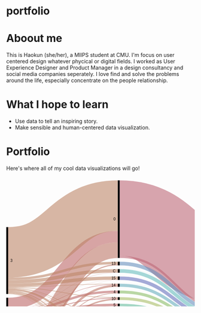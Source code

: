 # portfolio
# Aboout me 
This is Haokun (she/her), a MIIPS student at CMU. I'm focus on user centered design whatever phycical or digital fields. I worked as User Experience Designer and Product Manager in a design consultancy and social media companies seperately. I love find and solve the problems around the life, especially concentrate on the people relationship.



# What I hope to learn
- Use data to tell an inspiring story.
- Make sensible and human-centered data visualization.

# Portfolio
Here's where all of my cool data visualizations will go!


<svg width="900" height="620" xmlns="http://www.w3.org/2000/svg"><g transform="translate(0, 10)"><g class="links" fill="none" stroke-opacity="0.6"><path d="M5,390.50420168067217C151.66666666666666,390.50420168067217,151.66666666666666,490.29411764705935,298.3333333333333,490.29411764705935" stroke-width="1.7647058823529411" style="stroke: rgb(191, 105, 105);"></path><path d="M5,368.94957983193274C151.66666666666666,368.94957983193274,151.66666666666666,365.0420168067229,298.3333333333333,365.0420168067229" stroke-width="1.5126050420168067" style="stroke: rgb(191, 105, 105);"></path><path d="M5,329.1176470588235C151.66666666666666,329.1176470588235,151.66666666666666,150.50420168067222,298.3333333333333,150.50420168067222" stroke-width="30.7563025210084" style="stroke: rgb(191, 105, 105);"></path><path d="M5,364.9159663865546C151.66666666666666,364.9159663865546,151.66666666666666,349.7478991596641,298.3333333333333,349.7478991596641" stroke-width="6.554621848739496" style="stroke: rgb(191, 105, 105);"></path><path d="M5,353.8235294117647C151.66666666666666,353.8235294117647,151.66666666666666,314.87394957983213,298.3333333333333,314.87394957983213" stroke-width="2.0168067226890756" style="stroke: rgb(191, 105, 105);"></path><path d="M5,388.4873949579831C151.66666666666666,388.4873949579831,151.66666666666666,461.4705882352945,298.3333333333333,461.4705882352945" stroke-width="2.26890756302521" style="stroke: rgb(191, 105, 105);"></path><path d="M5,349.78991596638656C151.66666666666666,349.78991596638656,151.66666666666666,297.56302521008433,298.3333333333333,297.56302521008433" stroke-width="6.050420168067227" style="stroke: rgb(191, 105, 105);"></path><path d="M5,370.4621848739495C151.66666666666666,370.4621848739495,151.66666666666666,380.84033613445405,298.3333333333333,380.84033613445405" stroke-width="1.5126050420168067" style="stroke: rgb(191, 105, 105);"></path><path d="M5,384.9579831932772C151.66666666666666,384.9579831932772,151.66666666666666,445.67226890756325,298.3333333333333,445.67226890756325" stroke-width="4.7899159663865545" style="stroke: rgb(191, 105, 105);"></path><path d="M5,392.52100840336124C151.66666666666666,392.52100840336124,151.66666666666666,515.5882352941181,298.3333333333333,515.5882352941181" stroke-width="0.7563025210084033" style="stroke: rgb(191, 105, 105);"></path><path d="M5,379.6638655462184C151.66666666666666,379.6638655462184,151.66666666666666,430.1260504201683,298.3333333333333,430.1260504201683" stroke-width="5.798319327731092" style="stroke: rgb(191, 105, 105);"></path><path d="M5,391.7647058823528C151.66666666666666,391.7647058823528,151.66666666666666,503.5714285714291,298.3333333333333,503.5714285714291" stroke-width="0.7563025210084033" style="stroke: rgb(191, 105, 105);"></path><path d="M5,358.235294117647C151.66666666666666,358.235294117647,151.66666666666666,333.0672268907565,298.3333333333333,333.0672268907565" stroke-width="6.80672268907563" style="stroke: rgb(191, 105, 105);"></path><path d="M5,373.9915966386554C151.66666666666666,373.9915966386554,151.66666666666666,398.40336134453804,298.3333333333333,398.40336134453804" stroke-width="5.546218487394958" style="stroke: rgb(191, 105, 105);"></path><path d="M5,345C151.66666666666666,345,151.66666666666666,246.63865546218506,298.3333333333333,246.63865546218506" stroke-width="0.5042016806722689" style="stroke: rgb(191, 105, 105);"></path><path d="M5,346.1344537815126C151.66666666666666,346.1344537815126,151.66666666666666,278.1092436974793,298.3333333333333,278.1092436974793" stroke-width="1.2605042016806722" style="stroke: rgb(191, 105, 105);"></path><path d="M5,394.78991596638645C151.66666666666666,394.78991596638645,151.66666666666666,589.6218487394962,298.3333333333333,589.6218487394962" stroke-width="0.25210084033613445" style="stroke: rgb(191, 105, 105);"></path><path d="M5,344.62184873949576C151.66666666666666,344.62184873949576,151.66666666666666,224.15966386554643,298.3333333333333,224.15966386554643" stroke-width="0.25210084033613445" style="stroke: rgb(191, 105, 105);"></path><path d="M5,393.5294117647058C151.66666666666666,393.5294117647058,151.66666666666666,526.8487394957988,298.3333333333333,526.8487394957988" stroke-width="1.2605042016806722" style="stroke: rgb(191, 105, 105);"></path><path d="M5,345.3781512605042C151.66666666666666,345.3781512605042,151.66666666666666,265.84033613445393,298.3333333333333,265.84033613445393" stroke-width="0.25210084033613445" style="stroke: rgb(191, 105, 105);"></path><path d="M5,394.41176470588226C151.66666666666666,394.41176470588226,151.66666666666666,548.2352941176473,298.3333333333333,548.2352941176473" stroke-width="0.5042016806722689" style="stroke: rgb(191, 105, 105);"></path><path d="M5,395.0420168067226C151.66666666666666,395.0420168067226,151.66666666666666,599.8739495798321,298.3333333333333,599.8739495798321" stroke-width="0.25210084033613445" style="stroke: rgb(191, 105, 105);"></path><path d="M5,425.96638655462164C151.66666666666666,425.96638655462164,151.66666666666666,186.6806722689075,298.3333333333333,186.6806722689075" stroke-width="41.596638655462186" style="stroke: rgb(191, 120, 105);"></path><path d="M5,459.49579831932755C151.66666666666666,459.49579831932755,151.66666666666666,317.77310924369766,298.3333333333333,317.77310924369766" stroke-width="3.7815126050420167" style="stroke: rgb(191, 120, 105);"></path><path d="M5,463.15126050420145C151.66666666666666,463.15126050420145,151.66666666666666,367.5630252100842,298.3333333333333,367.5630252100842" stroke-width="3.5294117647058822" style="stroke: rgb(191, 120, 105);"></path><path d="M5,448.27731092436954C151.66666666666666,448.27731092436954,151.66666666666666,225.79831932773132,298.3333333333333,225.79831932773132" stroke-width="3.0252100840336134" style="stroke: rgb(191, 120, 105);"></path><path d="M5,472.6050420168065C151.66666666666666,472.6050420168065,151.66666666666666,475.75630252100893,298.3333333333333,475.75630252100893" stroke-width="4.285714285714286" style="stroke: rgb(191, 120, 105);"></path><path d="M5,452.94117647058806C151.66666666666666,452.94117647058806,151.66666666666666,281.63865546218517,298.3333333333333,281.63865546218517" stroke-width="5.798319327731092" style="stroke: rgb(191, 120, 105);"></path><path d="M5,466.93277310924344C151.66666666666666,466.93277310924344,151.66666666666666,383.6134453781515,298.3333333333333,383.6134453781515" stroke-width="4.033613445378151" style="stroke: rgb(191, 120, 105);"></path><path d="M5,469.57983193277283C151.66666666666666,469.57983193277283,151.66666666666666,416.8487394957986,298.3333333333333,416.8487394957986" stroke-width="0.7563025210084033" style="stroke: rgb(191, 120, 105);"></path><path d="M5,456.72268907563006C151.66666666666666,456.72268907563006,151.66666666666666,301.4705882352944,298.3333333333333,301.4705882352944" stroke-width="1.7647058823529411" style="stroke: rgb(191, 120, 105);"></path><path d="M5,449.91596638655443C151.66666666666666,449.91596638655443,151.66666666666666,266.0924369747901,298.3333333333333,266.0924369747901" stroke-width="0.25210084033613445" style="stroke: rgb(191, 120, 105);"></path><path d="M5,474.8739495798317C151.66666666666666,474.8739495798317,151.66666666666666,516.0924369747904,298.3333333333333,516.0924369747904" stroke-width="0.25210084033613445" style="stroke: rgb(191, 120, 105);"></path><path d="M5,470.2100840336132C151.66666666666666,470.2100840336132,151.66666666666666,462.85714285714323,298.3333333333333,462.85714285714323" stroke-width="0.5042016806722689" style="stroke: rgb(191, 120, 105);"></path><path d="M5,469.07563025210055C151.66666666666666,469.07563025210055,151.66666666666666,401.3025210084036,298.3333333333333,401.3025210084036" stroke-width="0.25210084033613445" style="stroke: rgb(191, 120, 105);"></path><path d="M5,192.56302521008405C151.66666666666666,192.56302521008405,151.66666666666666,67.56302521008398,298.3333333333333,67.56302521008398" stroke-width="135.12605042016807" style="stroke: rgb(191, 135, 105);"></path><path d="M5,299.9579831932773C151.66666666666666,299.9579831932773,151.66666666666666,502.18487394958044,298.3333333333333,502.18487394958044" stroke-width="2.0168067226890756" style="stroke: rgb(191, 135, 105);"></path><path d="M5,291.89075630252097C151.66666666666666,291.89075630252097,151.66666666666666,413.9495798319331,298.3333333333333,413.9495798319331" stroke-width="5.042016806722689" style="stroke: rgb(191, 135, 105);"></path><path d="M5,280.1680672268908C151.66666666666666,280.1680672268908,151.66666666666666,261.3025210084036,298.3333333333333,261.3025210084036" stroke-width="8.823529411764707" style="stroke: rgb(191, 135, 105);"></path><path d="M5,271.218487394958C151.66666666666666,271.218487394958,151.66666666666666,241.8487394957985,298.3333333333333,241.8487394957985" stroke-width="9.07563025210084" style="stroke: rgb(191, 135, 105);"></path><path d="M5,287.9831932773109C151.66666666666666,287.9831932773109,151.66666666666666,363.6554621848742,298.3333333333333,363.6554621848742" stroke-width="1.2605042016806722" style="stroke: rgb(191, 135, 105);"></path><path d="M5,263.40336134453787C151.66666666666666,263.40336134453787,151.66666666666666,220.75630252100862,298.3333333333333,220.75630252100862" stroke-width="6.554621848739496" style="stroke: rgb(191, 135, 105);"></path><path d="M5,295.79831932773106C151.66666666666666,295.79831932773106,151.66666666666666,459.2016806722693,298.3333333333333,459.2016806722693" stroke-width="2.26890756302521" style="stroke: rgb(191, 135, 105);"></path><path d="M5,297.1848739495798C151.66666666666666,297.1848739495798,151.66666666666666,473.3613445378156,298.3333333333333,473.3613445378156" stroke-width="0.5042016806722689" style="stroke: rgb(191, 135, 105);"></path><path d="M5,298.1932773109244C151.66666666666666,298.1932773109244,151.66666666666666,488.6554621848745,298.3333333333333,488.6554621848745" stroke-width="1.5126050420168067" style="stroke: rgb(191, 135, 105);"></path><path d="M5,303.36134453781506C151.66666666666666,303.36134453781506,151.66666666666666,569.1176470588239,298.3333333333333,569.1176470588239" stroke-width="0.25210084033613445" style="stroke: rgb(191, 135, 105);"></path><path d="M5,286.5966386554622C151.66666666666666,286.5966386554622,151.66666666666666,313.1092436974792,298.3333333333333,313.1092436974792" stroke-width="1.5126050420168067" style="stroke: rgb(191, 135, 105);"></path><path d="M5,301.59663865546213C151.66666666666666,301.59663865546213,151.66666666666666,514.5798319327737,298.3333333333333,514.5798319327737" stroke-width="1.2605042016806722" style="stroke: rgb(191, 135, 105);"></path><path d="M5,302.9831932773109C151.66666666666666,302.9831932773109,151.66666666666666,558.7394957983196,298.3333333333333,558.7394957983196" stroke-width="0.5042016806722689" style="stroke: rgb(191, 135, 105);"></path><path d="M5,285.21008403361344C151.66666666666666,285.21008403361344,151.66666666666666,276.84873949579867,298.3333333333333,276.84873949579867" stroke-width="1.2605042016806722" style="stroke: rgb(191, 135, 105);"></path><path d="M5,294.53781512605036C151.66666666666666,294.53781512605036,151.66666666666666,443.1512605042019,298.3333333333333,443.1512605042019" stroke-width="0.25210084033613445" style="stroke: rgb(191, 135, 105);"></path><path d="M5,303.6134453781512C151.66666666666666,303.6134453781512,151.66666666666666,579.3697478991601,298.3333333333333,579.3697478991601" stroke-width="0.25210084033613445" style="stroke: rgb(191, 135, 105);"></path><path d="M5,288.9915966386554C151.66666666666666,288.9915966386554,151.66666666666666,379.7058823529414,298.3333333333333,379.7058823529414" stroke-width="0.7563025210084033" style="stroke: rgb(191, 135, 105);"></path><path d="M5,302.4789915966386C151.66666666666666,302.4789915966386,151.66666666666666,537.731092436975,298.3333333333333,537.731092436975" stroke-width="0.5042016806722689" style="stroke: rgb(191, 135, 105);"></path><path d="M303.3333333333333,489.537815126051C450,489.537815126051,450,460.79831932773044,596.6666666666666,460.79831932773044" stroke-width="3.277310924369748" style="stroke: rgb(191, 150, 105);"></path><path d="M303.3333333333333,366.17647058823553C450,366.17647058823553,450,417.94117647058766,596.6666666666666,417.94117647058766" stroke-width="6.302521008403361" style="stroke: rgb(191, 166, 105);"></path><path d="M303.3333333333333,100.84033613445372C450,100.84033613445372,450,230.84033613445337,596.6666666666666,230.84033613445337" stroke-width="201.68067226890756" style="stroke: rgb(191, 105, 120);"></path><path d="M303.3333333333333,204.57983193277303C450,204.57983193277303,450,346.8487394957977,596.6666666666666,346.8487394957977" stroke-width="5.798319327731092" style="stroke: rgb(191, 105, 120);"></path><path d="M303.3333333333333,349.7478991596641C450,349.7478991596641,450,411.5126050420163,596.6666666666666,411.5126050420163" stroke-width="6.554621848739496" style="stroke: rgb(186, 191, 105);"></path><path d="M303.3333333333333,316.00840336134473C450,316.00840336134473,450,397.7731092436969,596.6666666666666,397.7731092436969" stroke-width="7.310924369747899" style="stroke: rgb(171, 191, 105);"></path><path d="M303.3333333333333,460.71428571428606C450,460.71428571428606,450,452.2268907563018,596.6666666666666,452.2268907563018" stroke-width="4.7899159663865545" style="stroke: rgb(155, 191, 105);"></path><path d="M303.3333333333333,458.1932773109247C450,458.1932773109247,450,332.3109243697475,596.6666666666666,332.3109243697475" stroke-width="0.25210084033613445" style="stroke: rgb(155, 191, 105);"></path><path d="M303.3333333333333,298.4453781512608C450,298.4453781512608,450,390.2100840336129,596.6666666666666,390.2100840336129" stroke-width="7.815126050420168" style="stroke: rgb(140, 191, 105);"></path><path d="M303.3333333333333,382.4789915966389C450,382.4789915966389,450,424.243697478991,596.6666666666666,424.243697478991" stroke-width="6.302521008403361" style="stroke: rgb(125, 191, 105);"></path><path d="M303.3333333333333,445.5462184873952C450,445.5462184873952,450,447.3109243697472,596.6666666666666,447.3109243697472" stroke-width="5.042016806722689" style="stroke: rgb(110, 191, 105);"></path><path d="M303.3333333333333,515.210084033614C450,515.210084033614,450,465.2100840336128,596.6666666666666,465.2100840336128" stroke-width="2.0168067226890756" style="stroke: rgb(105, 191, 115);"></path><path d="M303.3333333333333,514.0756302521014C450,514.0756302521014,450,333.82352941176435,596.6666666666666,333.82352941176435" stroke-width="0.25210084033613445" style="stroke: rgb(105, 191, 115);"></path><path d="M303.3333333333333,430.1260504201683C450,430.1260504201683,450,441.89075630252034,596.6666666666666,441.89075630252034" stroke-width="5.798319327731092" style="stroke: rgb(105, 191, 130);"></path><path d="M303.3333333333333,501.68067226890815C450,501.68067226890815,450,333.19327731092403,596.6666666666666,333.19327731092403" stroke-width="1.0084033613445378" style="stroke: rgb(105, 191, 145);"></path><path d="M303.3333333333333,503.0672268907569C450,503.0672268907569,450,463.3193277310918,596.6666666666666,463.3193277310918" stroke-width="1.7647058823529411" style="stroke: rgb(105, 191, 145);"></path><path d="M303.3333333333333,333.0672268907565C450,333.0672268907565,450,404.8319327731087,596.6666666666666,404.8319327731087" stroke-width="6.80672268907563" style="stroke: rgb(105, 191, 161);"></path><path d="M303.3333333333333,398.5294117647061C450,398.5294117647061,450,430.2941176470582,596.6666666666666,430.2941176470582" stroke-width="5.798319327731092" style="stroke: rgb(105, 191, 176);"></path><path d="M303.3333333333333,242.2268907563027C450,242.2268907563027,450,364.24369747899095,596.6666666666666,364.24369747899095" stroke-width="9.327731092436974" style="stroke: rgb(105, 191, 191);"></path><path d="M303.3333333333333,237.43697478991615C450,237.43697478991615,450,331.80672268907523,596.6666666666666,331.80672268907523" stroke-width="0.25210084033613445" style="stroke: rgb(105, 191, 191);"></path><path d="M303.3333333333333,280.5042016806726C450,280.5042016806726,450,382.2689075630246,596.6666666666666,382.2689075630246" stroke-width="8.067226890756302" style="stroke: rgb(105, 176, 191);"></path><path d="M303.3333333333333,276.3445378151264C450,276.3445378151264,450,332.05882352941137,596.6666666666666,332.05882352941137" stroke-width="0.25210084033613445" style="stroke: rgb(105, 176, 191);"></path><path d="M303.3333333333333,589.6218487394962C450,589.6218487394962,450,469.62184873949514,596.6666666666666,469.62184873949514" stroke-width="0.25210084033613445" style="stroke: rgb(105, 161, 191);"></path><path d="M303.3333333333333,222.3949579831935C450,222.3949579831935,450,354.66386554621783,596.6666666666666,354.66386554621783" stroke-width="9.831932773109244" style="stroke: rgb(105, 145, 191);"></path><path d="M303.3333333333333,526.8487394957988C450,526.8487394957988,450,466.84873949579764,596.6666666666666,466.84873949579764" stroke-width="1.2605042016806722" style="stroke: rgb(105, 130, 191);"></path><path d="M303.3333333333333,261.55462184873966C450,261.55462184873966,450,373.57142857142793,596.6666666666666,373.57142857142793" stroke-width="9.327731092436974" style="stroke: rgb(105, 115, 191);"></path><path d="M303.3333333333333,548.2352941176473C450,548.2352941176473,450,468.2352941176464,596.6666666666666,468.2352941176464" stroke-width="0.5042016806722689" style="stroke: rgb(110, 105, 191);"></path><path d="M303.3333333333333,599.8739495798321C450,599.8739495798321,450,469.8739495798313,596.6666666666666,469.8739495798313" stroke-width="0.25210084033613445" style="stroke: rgb(125, 105, 191);"></path><path d="M303.3333333333333,475.63025210084083C450,475.63025210084083,450,456.89075630252034,596.6666666666666,456.89075630252034" stroke-width="4.53781512605042" style="stroke: rgb(140, 105, 191);"></path><path d="M303.3333333333333,473.2352941176475C450,473.2352941176475,450,332.56302521008365,596.6666666666666,332.56302521008365" stroke-width="0.25210084033613445" style="stroke: rgb(140, 105, 191);"></path><path d="M303.3333333333333,414.32773109243726C450,414.32773109243726,450,436.0924369747893,596.6666666666666,436.0924369747893" stroke-width="5.798319327731092" style="stroke: rgb(155, 105, 191);"></path><path d="M303.3333333333333,569.1176470588239C450,569.1176470588239,450,469.11764705882285,596.6666666666666,469.11764705882285" stroke-width="0.25210084033613445" style="stroke: rgb(171, 105, 191);"></path><path d="M303.3333333333333,558.7394957983196C450,558.7394957983196,450,468.73949579831867,596.6666666666666,468.73949579831867" stroke-width="0.5042016806722689" style="stroke: rgb(186, 105, 191);"></path><path d="M303.3333333333333,579.3697478991601C450,579.3697478991601,450,469.369747899159,596.6666666666666,469.369747899159" stroke-width="0.25210084033613445" style="stroke: rgb(191, 105, 181);"></path><path d="M303.3333333333333,537.731092436975C450,537.731092436975,450,467.7310924369741,596.6666666666666,467.7310924369741" stroke-width="0.5042016806722689" style="stroke: rgb(191, 105, 166);"></path><path d="M601.6666666666666,427.2689075630246C748.3333333333333,427.2689075630246,748.3333333333333,427.26890756302527,895,427.26890756302527" stroke-width="85.46218487394958" style="stroke: rgb(191, 105, 150);"></path><path d="M601.6666666666666,364.243697478991C748.3333333333333,364.243697478991,748.3333333333333,322.2268907563027,895,322.2268907563027" stroke-width="40.588235294117645" style="stroke: rgb(191, 105, 150);"></path><path d="M601.6666666666666,317.94117647058783C748.3333333333333,317.94117647058783,748.3333333333333,368.52941176470597,895,368.52941176470597" stroke-width="32.016806722689076" style="stroke: rgb(191, 105, 135);"></path><path d="M601.6666666666666,215.96638655462147C748.3333333333333,215.96638655462147,748.3333333333333,215.96638655462198,895,215.96638655462198" stroke-width="171.9327731092437" style="stroke: rgb(191, 105, 135);"></path></g><g class="nodes" font-family="Arial, Helvetica" font-size="10"><g><rect x="298.3333333333333" y="-5.684341886080802e-14" height="207.47899159663893" width="5" fill="#000"></rect><text x="292.3333333333333" y="103.73949579831941" dy="0.35em" text-anchor="end">0</text></g><g><rect x="298.3333333333333" y="526.2184873949584" height="1.2605042016805328" width="5" fill="#000"></rect><text x="292.3333333333333" y="526.8487394957987" dy="0.35em" text-anchor="end">1</text></g><g><rect x="298.3333333333333" y="312.3529411764708" height="7.310924369747909" width="5" fill="#000"></rect><text x="292.3333333333333" y="316.00840336134473" dy="0.35em" text-anchor="end">10</text></g><g><rect x="298.3333333333333" y="363.02521008403386" height="6.302521008403346" width="5" fill="#000"></rect><text x="292.3333333333333" y="366.17647058823553" dy="0.35em" text-anchor="end">11</text></g><g><rect x="298.3333333333333" y="473.1092436974795" height="4.789915966386616" width="5" fill="#000"></rect><text x="292.3333333333333" y="475.5042016806728" dy="0.35em" text-anchor="end">12</text></g><g><rect x="298.3333333333333" y="217.47899159663888" height="9.831932773109202" width="5" fill="#000"></rect><text x="292.3333333333333" y="222.39495798319348" dy="0.35em" text-anchor="end">13</text></g><g><rect x="298.3333333333333" y="537.4789915966389" height="0.5042016806722813" width="5" fill="#000"></rect><text x="292.3333333333333" y="537.7310924369751" dy="0.35em" text-anchor="end">13 15</text></g><g><rect x="298.3333333333333" y="568.9915966386558" height="0.2521008403361975" width="5" fill="#000"></rect><text x="292.3333333333333" y="569.1176470588239" dy="0.35em" text-anchor="end">13 15 B</text></g><g><rect x="298.3333333333333" y="276.21848739495834" height="8.319327731092358" width="5" fill="#000"></rect><text x="292.3333333333333" y="280.3781512605045" dy="0.35em" text-anchor="end">14</text></g><g><rect x="298.3333333333333" y="256.8907563025212" height="9.327731092437148" width="5" fill="#000"></rect><text x="292.3333333333333" y="261.55462184873977" dy="0.35em" text-anchor="end">15</text></g><g><rect x="298.3333333333333" y="579.243697478992" height="0.2521008403360838" width="5" fill="#000"></rect><text x="292.3333333333333" y="579.3697478991601" dy="0.35em" text-anchor="end">15 16</text></g><g><rect x="298.3333333333333" y="411.42857142857173" height="5.798319327731065" width="5" fill="#000"></rect><text x="292.3333333333333" y="414.32773109243726" dy="0.35em" text-anchor="end">16</text></g><g><rect x="298.3333333333333" y="487.8991596638661" height="3.277310924369772" width="5" fill="#000"></rect><text x="292.3333333333333" y="489.537815126051" dy="0.35em" text-anchor="end">2</text></g><g><rect x="298.3333333333333" y="346.4705882352943" height="6.554621848739544" width="5" fill="#000"></rect><text x="292.3333333333333" y="349.7478991596641" dy="0.35em" text-anchor="end">3</text></g><g><rect x="298.3333333333333" y="294.5378151260507" height="7.815126050420076" width="5" fill="#000"></rect><text x="292.3333333333333" y="298.44537815126074" dy="0.35em" text-anchor="end">4</text></g><g><rect x="298.3333333333333" y="329.6638655462187" height="6.806722689075627" width="5" fill="#000"></rect><text x="292.3333333333333" y="333.0672268907565" dy="0.35em" text-anchor="end">5</text></g><g><rect x="298.3333333333333" y="547.9831932773112" height="0.5042016806722813" width="5" fill="#000"></rect><text x="292.3333333333333" y="548.2352941176473" dy="0.35em" text-anchor="end">5 7</text></g><g><rect x="298.3333333333333" y="589.4957983193281" height="0.25210084033597013" width="5" fill="#000"></rect><text x="292.3333333333333" y="589.621848739496" dy="0.35em" text-anchor="end">5 9</text></g><g><rect x="298.3333333333333" y="443.02521008403386" height="5.042016806722813" width="5" fill="#000"></rect><text x="292.3333333333333" y="445.54621848739527" dy="0.35em" text-anchor="end">6</text></g><g><rect x="298.3333333333333" y="395.63025210084055" height="5.798319327731178" width="5" fill="#000"></rect><text x="292.3333333333333" y="398.52941176470614" dy="0.35em" text-anchor="end">7</text></g><g><rect x="298.3333333333333" y="427.2268907563028" height="5.798319327731065" width="5" fill="#000"></rect><text x="292.3333333333333" y="430.1260504201683" dy="0.35em" text-anchor="end">8</text></g><g><rect x="298.3333333333333" y="599.747899159664" height="0.25210084033597013" width="5" fill="#000"></rect><text x="292.3333333333333" y="599.873949579832" dy="0.35em" text-anchor="end">8 10</text></g><g><rect x="298.3333333333333" y="379.3277310924372" height="6.302521008403346" width="5" fill="#000"></rect><text x="292.3333333333333" y="382.4789915966389" dy="0.35em" text-anchor="end">9</text></g><g><rect x="298.3333333333333" y="501.1764705882359" height="2.7731092436974905" width="5" fill="#000"></rect><text x="292.3333333333333" y="502.5630252100846" dy="0.35em" text-anchor="end">A</text></g><g><rect x="298.3333333333333" y="513.9495798319333" height="2.2689075630250954" width="5" fill="#000"></rect><text x="292.3333333333333" y="515.0840336134459" dy="0.35em" text-anchor="end">B</text></g><g><rect x="298.3333333333333" y="237.31092436974808" height="9.579831932773118" width="5" fill="#000"></rect><text x="292.3333333333333" y="242.10084033613464" dy="0.35em" text-anchor="end">C</text></g><g><rect x="298.3333333333333" y="558.4873949579835" height="0.5042016806722813" width="5" fill="#000"></rect><text x="292.3333333333333" y="558.7394957983197" dy="0.35em" text-anchor="end">C D</text></g><g><rect x="298.3333333333333" y="458.0672268907567" height="5.042016806722813" width="5" fill="#000"></rect><text x="292.3333333333333" y="460.5882352941181" dy="0.35em" text-anchor="end">D</text></g><g><rect x="0" y="313.7394957983193" height="81.42857142857127" width="5" fill="#000"></rect><text x="11" y="354.4537815126049" dy="0.35em" text-anchor="start">1</text></g><g><rect x="0" y="405.16806722689057" height="69.83193277310943" width="5" fill="#000"></rect><text x="11" y="440.0840336134453" dy="0.35em" text-anchor="start">2</text></g><g><rect x="0" y="125" height="178.7394957983193" width="5" fill="#000"></rect><text x="11" y="214.36974789915965" dy="0.35em" text-anchor="start">3</text></g><g><rect x="895" y="352.5210084033614" height="117.47899159663842" width="5" fill="#000"></rect><text x="889" y="411.26050420168065" dy="0.35em" text-anchor="end">female</text></g><g><rect x="895" y="130.0000000000001" height="212.52100840336132" width="5" fill="#000"></rect><text x="889" y="236.26050420168076" dy="0.35em" text-anchor="end">male</text></g><g><rect x="596.6666666666666" y="129.9999999999996" height="203.94957983193257" width="5" fill="#000"></rect><text x="590.6666666666666" y="231.97478991596589" dy="0.35em" text-anchor="end">no</text></g><g><rect x="596.6666666666666" y="343.94957983193217" height="126.05042016806823" width="5" fill="#000"></rect><text x="590.6666666666666" y="406.9747899159663" dy="0.35em" text-anchor="end">yes</text></g></g></g></svg>
